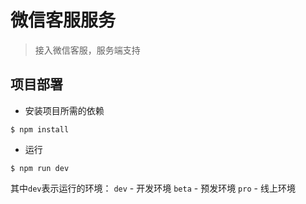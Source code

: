 # 微信客服服务

> 接入微信客服，服务端支持

## 项目部署

- 安装项目所需的依赖

```
$ npm install
```

- 运行

```
$ npm run dev
```

其中`dev`表示运行的环境：
`dev` - 开发环境
`beta` - 预发环境
`pro` - 线上环境
